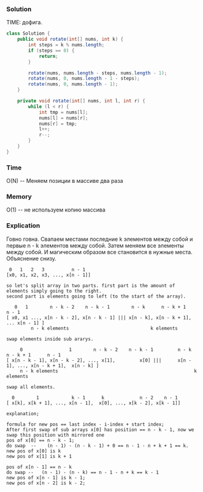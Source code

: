 ### Solution
TIME: дофига.
```java
class Solution {
    public void rotate(int[] nums, int k) {
        int steps = k % nums.length;
        if (steps == 0) {
            return;
        }

        rotate(nums, nums.length - steps, nums.length - 1);
        rotate(nums, 0, nums.length - 1 - steps);
        rotate(nums, 0, nums.length - 1);
    }

    private void rotate(int[] nums, int l, int r) {
        while (l < r) {
            int tmp = nums[l];
            nums[l] = nums[r];
            nums[r] = tmp;
            l++;
            r--;
        }
    }
}
```
### Time
O(N) -- Меняем позиции в массиве два раза
### Memory
O(1) -- не используем копию массива
### Explication
Говно говна. Свапаем местами последние k элементов между собой и первые n - k элементов между собой.
Затем меняем все элементы между собой. И магическим образом все становится в нужные места.
Объяснение снизу.
```
 0   1   2   3          n - 1
[x0, x1, x2, x3, ..., x[n - 1]]

so let's split array in two parts. first part is the amount of elements simply going to the right.
second part is elements going to left (to the start of the array).

   0   1        n - k - 2    n - k - 1        n - k      n - k + 1         n - 1
[ x0, x1 ..., x[n - k - 2], x[n - k - 1] ||| x[n - k], x[n - k + 1], ... x[n - 1] ]
         n - k elements                              k elements

swap elements inside sub ararys.

     0                 1        n - k - 2    n - k - 1         n - k            n - k + 1      n - 1
[ x[n - k - 1], x[n - k - 2], ..., x[1],         x[0] |||      x[n - 1], ..., x[n - k + 1],  x[n - k] ] 
     n - k elements                                                  k elements

swap all elements.
 
  0        1            k - 1      k             n - 2    n - 1  
[ x[k], x[k + 1], ..., x[n - 1],  x[0], ..., x[k - 2], x[k - 1]] 

explanation;

formula for new pos == last index - i-index + start index;
After first swap of sub arrays x[0] has position == n - k - 1, now we swap this position with mirrored one
pos of x[0] == n - k - 1;
do swap  --    (n - 1) - (n - k - 1) + 0 == n - 1 - n + k + 1 == k.
new pos of x[0] is k
new pos of x[1] is k + 1

pos of x[n - 1] == n - k
do swap --   (n - 1) - (n - k) == n - 1 - n + k == k - 1
new pos of x[n - 1] is k - 1;
new pos of x[n - 2] is k - 2;
```
